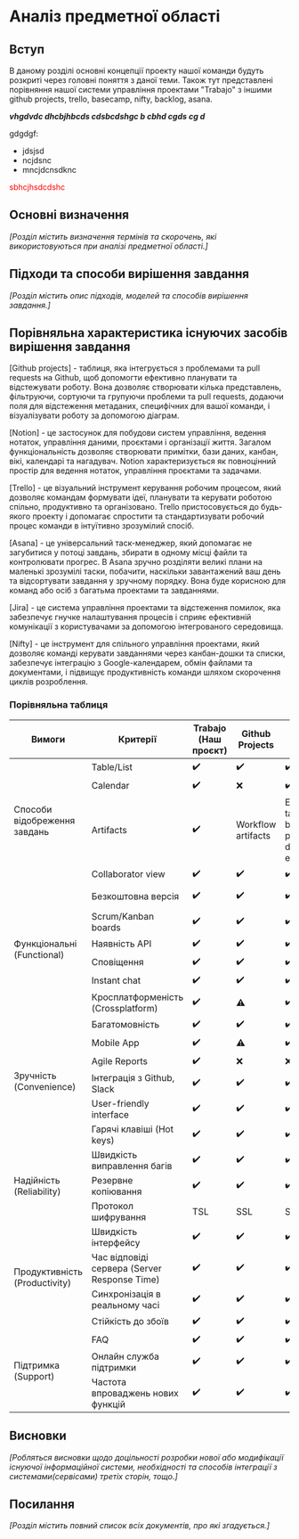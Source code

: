 # Аналіз предметної області

## Вступ

В даному розділі основні концепції проекту нашої команди будуть розкриті через головні поняття з даної теми. 
Також тут представлені порівняння нашої системи управління проектами "Trabajo" з іншими github projects, trello, basecamp, nifty, backlog, asana.
 
 ***vhgdvdc dhcbjhbcds cdsbcdshgc b cbhd cgds cg d***

 gdgdgf:
 - jdsjsd
 - ncjdsnc
 - mncjdcnsdknc

<span style="color:red"> sbhcjhsdcdshc </span>

## Основні визначення

*[Розділ містить визначення термінів та скорочень, які використовуються при аналізі предметної області.]*

## Підходи та способи вирішення завдання

*[Розділ містить опис підходів, моделей та способів вирішення завдання.]*

## Порівняльна характеристика існуючих засобів вирішення завдання

 <!-- [Github Projects](https://github.com/features/issues) — це адаптована електронна таблиця, яка інтегрується з вашими проблемами та пул реквестами на GitHub, щоб допомогти вам ефективно планувати та відстежувати свою роботу. Ви можете створювати та налаштовувати кілька представлень, фільтруючи, сортуючи, групуючи ваші проблеми та пул реквести, додаючи власні поля для відстеження метаданих, специфічних для вашої команди, і візуалізувати роботу за допомогою настроюваних діаграм.

[Notion](https://www.notion.so) — застосунок для побудови систем управління, ведення нотаток, управління даними, проєктами і організації життя. Загалом функціональність дозволяє створювати примітки, бази даних, канбан, вікі, календарі і нагадувач. Компанія характеризує власний продукт як повноцінний простір для ведення нотаток, управлінням проєктами й задачами.

[Trello](https://trello.com) — це візуальний інструмент керування робочим процесом, який дає змогу командам формувати ідеї, планувати роботу та керувати нею спільно, продуктивно й організовано. Коли ви чи ваша команда починаєте щось нове або намагаєтеся краще впорядкувати поточну роботу, Trello пристосовується до будь-якого проекту. Цей інструмент допомагає спростити й стандартизувати робочий процес команди в інтуїтивно зрозумілий спосіб. Але його простота не повинна вводити вас в оману. Хоча Trello й дуже зручний у використанні засіб, він здатен впоратися з найскладнішими проектами вашої команди.

[Asana](https://asana.com) — це універсальний і безкоштовний таск-менеджер. Якщо коротко - він допомагає не загубитися у стрімкому потоці нових завдань, збирати в одному місці всі необхідні для них файли та контролювати прогрес. В ASANA зручно розділяти великі плани на маленькі зрозумілі таски. Вона допомагає побачити наскільки завантажений ваш день та відсортувати завдання у зручному порядку. Вона буде корисною командам або особам з великою кількістю різних проектів та різнопланових завдань, коли записник вже не допомагає, а звичайні таск-менеджери виглядають малофункціональними.

[Jira](https://www.atlassian.com/software/jira) — це система відстеження помилок, призначена для організації спілкування з користувачами, яка поєднує у собі гнучке управління проектами, налаштування процесів, та інтегроване середовище, що підключається для підвищення швидкості роботи вашої команди.

[Nifty](https://niftypm.com/) — це інструмент для спільного управління проектами, який скорочує цикли розроблення і підвищує продуктивність команди, дозволяючи вам керувати завданнями як через канбан-дошки, так і через список, має вбудований календар, який можна інтегрувати з Google, а також обмінюватися файлами та документами. -->

[Github projects] - таблиця, яка інтегрується з проблемами та pull requests на Github, щоб допомогти ефективно планувати та відстежувати роботу. Вона дозволяє створювати кілька представлень, фільтруючи, сортуючи та групуючи проблеми та pull requests, додаючи поля для відстеження метаданих, специфічних для вашої команди, і візуалізувати роботу за допомогою діаграм.

[Notion] - це застосунок для побудови систем управління, ведення нотаток, управління даними, проєктами і організації життя. Загалом функціональність дозволяє створювати примітки, бази даних, канбан, вікі, календарі та нагадувач. Notion характеризується як повноцінний простір для ведення нотаток, управління проєктами та задачами.

[Trello] - це візуальний інструмент керування робочим процесом, який дозволяє командам формувати ідеї, планувати та керувати роботою спільно, продуктивно та організовано. Trello пристосовується до будь-якого проекту і допомагає спростити та стандартизувати робочий процес команди в інтуїтивно зрозумілий спосіб.

[Asana] - це універсальний таск-менеджер, який допомагає не загубитися у потоці завдань, збирати в одному місці файли та контролювати прогрес. В Asana зручно розділяти великі плани на маленькі зрозумілі таски, побачити, наскільки завантажений ваш день та відсортувати завдання у зручному порядку. Вона буде корисною для команд або осіб з багатьма проектами та завданнями.

[Jira] - це система управління проектами та відстеження помилок, яка забезпечує гнучке налаштування процесів і сприяє ефективній комунікації з користувачами за допомогою інтегрованого середовища.

[Nifty] - це інструмент для спільного управління проектами, який дозволяє команді керувати завданнями через канбан-дошки та списки, забезпечує інтеграцію з Google-календарем, обмін файлами та документами, і підвищує продуктивність команди шляхом скорочення циклів розроблення.

### Порівняльна таблиця
<!-- <table>
  <thead>
    <tr>
      <th>Program</th>
      <th>Functionality</th>
      <th>Usability</th>
      <th>Reliability</th>
      <th>Performance</th>
      <th>Supportability</th>
    </tr>
  </thead>
  <tbody>
    <tr>
      <td>Trabajo</td>
      <td>✔️</td>
      <td>✔️</td>
      <td>✔️</td>
      <td>✔️</td>
      <td>✔️</td>
    </tr>
    <tr>
      <td>Github Projects</td>
      <td>✔️</td>
      <td>✔️</td>
      <td>✔️</td>
      <td>✔️</td>
      <td>✔️</td>
    </tr>
    <tr>
      <td>Notion</td>
      <td>✔️</td>
      <td>✔️</td>
      <td>✔️</td>
      <td>✔️</td>
      <td>✔️</td>
    </tr>
    <tr>
      <td>Trello</td>
      <td>✔️</td>
      <td>✔️</td>
      <td>✔️</td>
      <td>✔️</td>
      <td>✔️</td>
    </tr>
    <tr>
      <td>Asana</td>
      <td>✔️</td>
      <td>✔️</td>
      <td>✔️</td>
      <td>✔️</td>
      <td>✔️</td>
    </tr>
    <tr>
      <td>Jira</td>
      <td>✔️</td>
      <td>✔️</td>
      <td>✔️</td>
      <td>✔️</td>
      <td>✔️</td>
    </tr>
    <tr>
      <td>Nifty</td>
      <td>✔️</td>
      <td>✔️</td>
      <td>✔️</td>
      <td>✔️</td>
      <td>✔️</td>
    </tr>
  </tbody>
</table> -->

<table>
    <thead>
        <tr>
            <th>Вимоги</th>
            <th>Критерії</th>
            <th>Trabajo (Наш проєкт)</th>
            <th>Github Projects</th>
            <th>Notion</th>
            <th>Trello</th>
            <th>Asana</th>
            <th>Jira</th>
            <th>Nifty</th>
        </tr>
    </thead>
    <tbody>
        <tr>
            <td rowspan="4">Способи відобреження завдань</td>
            <td>Table/List</td>
            <td>✔️</td>
            <td>✔️</td>
            <td>✔️</td>
            <td>✔️</td>
            <td>✔️</td>
            <td>✔️</td>
            <td>✔️</td>
        </tr>
        <tr>
            <td>Calendar</td>
            <td>✔️</td>
            <td>❌</td>
            <td>✔️</td>
            <td>⚠️</td>
            <td>✔️</td>
            <td>✔️</td>
            <td>✔️</td>
        </tr>
        <tr>
            <td>Artifacts</td>
            <td>✔️</td>
            <td>Workflow artifacts</td>
            <td>Export tables, blocks, pages, databases etc.</td>
            <td>❌</td>
            <td>❌</td>
            <td>Product backlog, Increment</td>
            <td>❌</td>
        </tr>
        <tr>
            <td>Collaborator view</td>
            <td>✔️</td>
            <td>✔️</td>
            <td>✔️</td>
            <td>✔️</td>
            <td>✔️</td>
            <td>✔️</td>
            <td>❌</td>
        </tr>
        <tr>
            <td rowspan="6">Функціональні (Functional)</td>
            <td>Безкоштовна версія</td>
            <td>✔️</td>
            <td>✔️</td>
            <td>✔️</td>
            <td>14d (10$/m)⚠️</td>
            <td>30d (11$/m)⚠️</td>
            <td>✔️</td>
            <td>14d (39$/m)⚠️</td>
        </tr>
        <tr>
            <td>Scrum/Kanban boards</td>
            <td>✔️</td>
            <td>✔️</td>
            <td>✔️</td>
            <td>✔️</td>
            <td>✔️</td>
            <td>✔️</td>
            <td>⚠️</td>
        </tr>
        <tr>
            <td>Наявність API</td>
            <td>✔️</td>
            <td>✔️</td>
            <td>✔️</td>
            <td>✔️</td>
            <td>✔️</td>
            <td>✔️</td>
            <td>⚠️</td>
        </tr>
        <tr>
            <td>Сповіщення</td>
            <td>✔️</td>
            <td>✔️</td>
            <td>✔️</td>
            <td>✔️</td>
            <td>✔️</td>
            <td>✔️</td>
            <td>✔️</td>
        </tr>
        <tr>
            <td>Instant chat</td>
            <td>✔️</td>
            <td>✔️</td>
            <td>✔️</td>
            <td>⚠️</td>
            <td>⚠️</td>
            <td>✔️</td>
            <td>✔️</td>
        </tr>
        <tr>
            <td>Кросплатформеність (Crossplatform)</td>
            <td>✔️</td>
            <td>⚠️</td>
            <td>✔️</td>
            <td>✔️</td>
            <td>✔️</td>
            <td>✔️</td>
            <td>✔️</td>
        </tr>
        <tr>
            <td rowspan="6">Зручність (Convenience)</td>
            <td>Багатомовність</td>
            <td>✔️</td>
            <td>✔️</td>
            <td>✔️</td>
            <td>✔️</td>
            <td>✔️</td>
            <td>✔️</td>
            <td>❌</td>
        </tr>
        <tr>
            <td>Mobile App</td>
            <td>✔️</td>
            <td>⚠️</td>
            <td>✔️</td>
            <td>✔️</td>
            <td>✔️</td>
            <td>✔️</td>
            <td>✔️</td>
        </tr>
        <tr>
            <td>Agile Reports</td>
            <td>✔️</td>
            <td>❌</td>
            <td>❌</td>
            <td>❌</td>
            <td>❌</td>
            <td>✔️</td>
            <td>❌</td>
        </tr>
        <tr>
            <td>Інтеграція з Github, Slack</td>
            <td>✔️</td>
            <td>✔️</td>
            <td>✔️</td>
            <td>✔️</td>
            <td>✔️</td>
            <td>✔️</td>
            <td>✔️</td>
        </tr>
        <tr>
            <td>User-friendly interface</td>
            <td>✔️</td>
            <td>✔️</td>
            <td>✔️</td>
            <td>✔️</td>
            <td>✔️</td>
            <td>✔️</td>
            <td>✔️</td>
        </tr>
        <tr>
            <td>Гарячі клавіші (Hot keys)</td>
            <td>✔️</td>
            <td>✔️</td>
            <td>✔️</td>
            <td>✔️</td>
            <td>✔️</td>
            <td>✔️</td>
            <td>✔️</td>
        </tr>
        <tr>
            <td rowspan="3">Надійність (Reliability)</td>
            <td>Швидкість виправлення багів</td>
            <td>✔️</td>
            <td>✔️</td>
            <td>✔️</td>
            <td>✔️</td>
            <td>✔️</td>
            <td>✔️</td>
            <td>✔️</td>
        </tr>
        <tr>
            <td>Резервне копіювання</td>
            <td>✔️</td>
            <td>✔️</td>
            <td>✔️</td>
            <td>✔️</td>
            <td>⚠️</td>
            <td>✔️</td>
            <td>⚠️</td>
        </tr>
        <tr>
            <td>Протокол шифрування</td>
            <td>TSL</td>
            <td>SSL</td>
            <td>SSL</td>
            <td>TLS</td>
            <td>TLS</td>
            <td>TLS</td>
            <td>SSL</td>
        </tr>
        <tr>
            <td rowspan="4">Продуктивність (Productivity)</td>
            <td>Швидкість інтерфейсу</td>
            <td>✔️</td>
            <td>✔️</td>
            <td>✔️</td>
            <td>✔️</td>
            <td>✔️</td>
            <td>✔️</td>
            <td>✔️</td>
        </tr>
        <tr>
            <td>Час відповіді сервера (Server Response Time)</td>
            <td>✔️</td>
            <td>✔️</td>
            <td>✔️</td>
            <td>✔️</td>
            <td>✔️</td>
            <td>✔️</td>
            <td>✔️</td>
        </tr>
        <tr>
            <td>Синхронізація в реальному часі</td>
            <td>✔️</td>
            <td>✔️</td>
            <td>✔️</td>
            <td>✔️</td>
            <td>✔️</td>
            <td>✔️</td>
            <td>✔️</td>
        </tr>
        <tr>
            <td>Стійкість до збоїв</td>
            <td>✔️</td>
            <td>✔️</td>
            <td>✔️</td>
            <td>✔️</td>
            <td>✔️</td>
            <td>✔️</td>
            <td>✔️</td>
        </tr>
        <tr>
            <td rowspan="3">Підтримка (Support)</td>
            <td>FAQ</td>
            <td>✔️</td>
            <td>✔️</td>
            <td>✔️</td>
            <td>✔️</td>
            <td>✔️</td>
            <td>✔️</td>
            <td>✔️</td>
        </tr>
        <tr>
            <td>Онлайн служба підтримки</td>
            <td>✔️</td>
            <td>✔️</td>
            <td>✔️</td>
            <td>✔️</td>
            <td>✔️</td>
            <td>✔️</td>
            <td>✔️</td>
        </tr>
        <tr>
            <td>Частота впроваджень нових функцій</td>
            <td>✔️</td>
            <td>✔️</td>
            <td>✔️</td>
            <td>✔️</td>
            <td>✔️</td>
            <td>✔️</td>
            <td>✔️</td>
        </tr>
    </tbody>
</table>

## Висновки

*[Робляться висновки щодо доцільності розробки нової або модифікації існуючої інформаційної системи, необхідності та способів інтеграції з системами(сервісами) третіх сторін, тощо.]*

## Посилання

*[Розділ містить повний список всіх документів, про які згадується.]*
